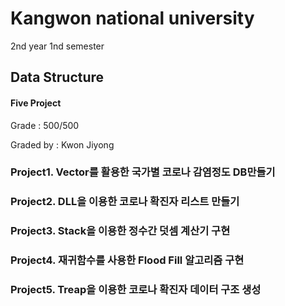 # Kangwon national university

2nd year 1nd semester

## Data Structure
#### Five Project
Grade : 500/500

Graded by	: Kwon Jiyong
### Project1. Vector를 활용한 국가별 코로나 감염정도 DB만들기
### Project2. DLL을 이용한 코로나 확진자 리스트 만들기
### Project3. Stack을 이용한 정수간 덧셈 계산기 구현
### Project4. 재귀함수를 사용한 Flood Fill 알고리즘 구현
### Project5. Treap을 이용한 코로나 확진자 데이터 구조 생성
